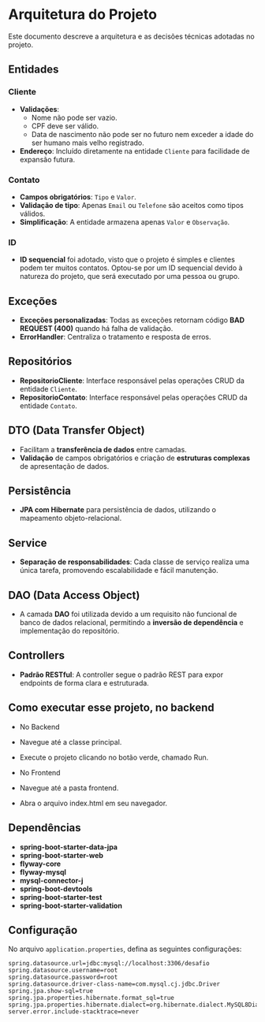 # Arquitetura do Projeto

Este documento descreve a arquitetura e as decisões técnicas adotadas no projeto.

## Entidades

### Cliente
- **Validações**:
  - Nome não pode ser vazio.
  - CPF deve ser válido.
  - Data de nascimento não pode ser no futuro nem exceder a idade do ser humano mais velho registrado.
- **Endereço**: Incluído diretamente na entidade `Cliente` para facilidade de expansão futura.

### Contato
- **Campos obrigatórios**: `Tipo` e `Valor`.
- **Validação de tipo**: Apenas `Email` ou `Telefone` são aceitos como tipos válidos.
- **Simplificação**: A entidade armazena apenas `Valor` e `Observação`.

### ID
- **ID sequencial** foi adotado, visto que o projeto é simples e clientes podem ter muitos contatos. Optou-se por um ID sequencial devido à natureza do projeto, que será executado por uma pessoa ou grupo.

## Exceções

- **Exceções personalizadas**: Todas as exceções retornam código **BAD REQUEST (400)** quando há falha de validação.
- **ErrorHandler**: Centraliza o tratamento e resposta de erros.

## Repositórios

- **RepositorioCliente**: Interface responsável pelas operações CRUD da entidade `Cliente`.
- **RepositorioContato**: Interface responsável pelas operações CRUD da entidade `Contato`.

## DTO (Data Transfer Object)

- Facilitam a **transferência de dados** entre camadas.
- **Validação** de campos obrigatórios e criação de **estruturas complexas** de apresentação de dados.

## Persistência

- **JPA com Hibernate** para persistência de dados, utilizando o mapeamento objeto-relacional.

## Service

- **Separação de responsabilidades**: Cada classe de serviço realiza uma única tarefa, promovendo escalabilidade e fácil manutenção.

## DAO (Data Access Object)

- A camada **DAO** foi utilizada devido a um requisito não funcional de banco de dados relacional, permitindo a **inversão de dependência** e implementação do repositório.

## Controllers

- **Padrão RESTful**: A controller segue o padrão REST para expor endpoints de forma clara e estruturada.

## Como executar esse projeto, no backend

- No Backend
- Navegue até a classe principal.
- Execute o projeto clicando no botão verde, chamado Run.

- No Frontend
- Navegue até a pasta frontend.

- Abra o arquivo index.html em seu navegador.

## Dependências

- **spring-boot-starter-data-jpa**
- **spring-boot-starter-web**
- **flyway-core**
- **flyway-mysql**
- **mysql-connector-j**
- **spring-boot-devtools**
- **spring-boot-starter-test**
- **spring-boot-starter-validation**

## Configuração

No arquivo `application.properties`, defina as seguintes configurações:

```properties
spring.datasource.url=jdbc:mysql://localhost:3306/desafio
spring.datasource.username=root
spring.datasource.password=root
spring.datasource.driver-class-name=com.mysql.cj.jdbc.Driver
spring.jpa.show-sql=true
spring.jpa.properties.hibernate.format_sql=true
spring.jpa.properties.hibernate.dialect=org.hibernate.dialect.MySQL8Dialect
server.error.include-stacktrace=never
